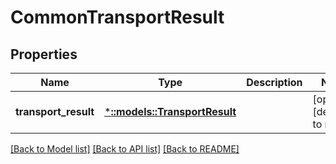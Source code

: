 # CommonTransportResult

## Properties
Name | Type | Description | Notes
------------ | ------------- | ------------- | -------------
**transport_result** | [***::models::TransportResult**](TransportResult.md) |  | [optional] [default to null]

[[Back to Model list]](../README.md#documentation-for-models) [[Back to API list]](../README.md#documentation-for-api-endpoints) [[Back to README]](../README.md)


